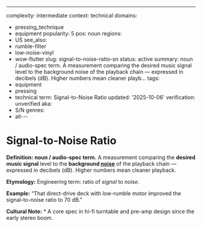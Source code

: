 ---
complexity: intermediate
context: technical
domains:
- pressing_technique
- equipment
popularity: 5
pos: noun
regions:
- US
see_also:
- rumble-filter
- low-noise-vinyl
- wow-flutter
slug: signal-to-noise-ratio-sn
status: active
summary: noun / audio-spec term. A measurement comparing the desired music signal
  level to the background noise of the playback chain — expressed in decibels (dB).
  Higher numbers mean cleaner playb...
tags:
- equipment
- pressing
- technical
term: Signal-to-Noise Ratio
updated: '2025-10-06'
verification: unverified
aka:
- S/N
genres:
- all---

# Signal-to-Noise Ratio

**Definition:** **noun / audio-spec term.** A measurement comparing the **desired music signal** level to the **background [noise](../n/noise-floor/)** of the playback chain — expressed in decibels (dB). Higher numbers mean cleaner playback.

**Etymology:** Engineering term: ratio of *signal* to *noise*.

**Example:** “That direct-drive deck with low-rumble motor improved the signal-to-noise ratio to 70 dB.”

**Cultural Note:** * A core spec in hi-fi turntable and pre-amp design since the early stereo boom.

